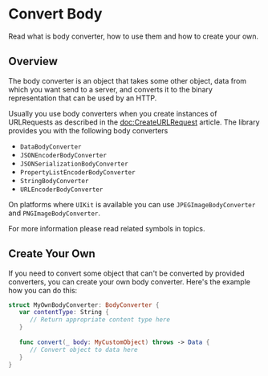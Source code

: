 # Convert Body

Read what is body converter, how to use them and how to create your own.

## Overview

The body converter is an object that takes some other object, data from which you want send to a 
server, and converts it to the binary representation that can be used by an HTTP.

Usually you use body converters when you create instances of URLRequests as described in the 
<doc:CreateURLRequest> article. The library provides you with the following body converters

- `DataBodyConverter`
- `JSONEncoderBodyConverter`
- `JSONSerializationBodyConverter`
- `PropertyListEncoderBodyConverter`
- `StringBodyConverter`
- `URLEncoderBodyConverter`

On platforms where `UIKit` is available you can use `JPEGImageBodyConverter` and 
`PNGImageBodyConverter`.

For more information please read related symbols in topics.

## Create Your Own

If you need to convert some object that can't be converted by provided converters, you can create
your own body converter. Here's the example how you can do this:

```swift
struct MyOwnBodyConverter: BodyConverter {
   var contentType: String {
      // Return appropriate content type here
   }
    
   func convert(_ body: MyCustomObject) throws -> Data {
      // Convert object to data here
   }
}
```
